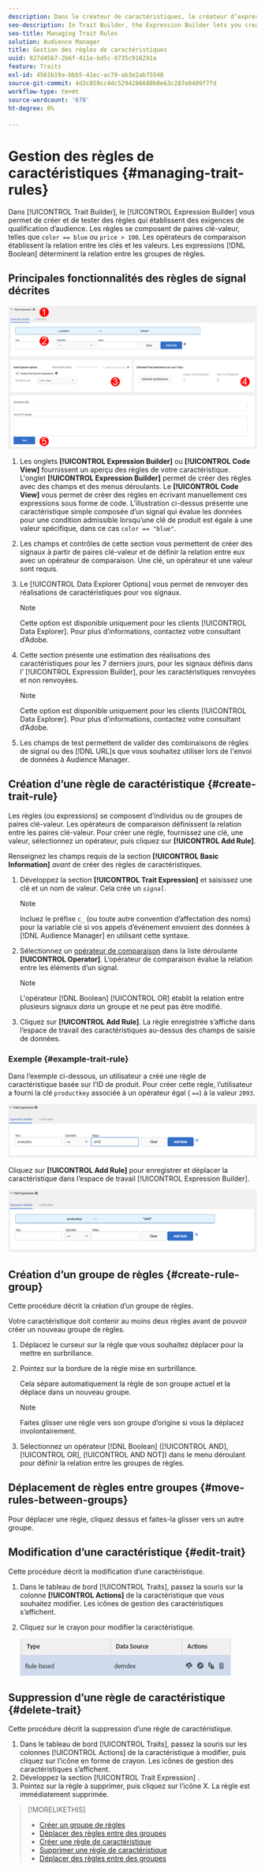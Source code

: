 ```yaml
---
description: Dans le créateur de caractéristiques, le créateur d’expressions vous permet de créer et de tester des règles qui établissent des exigences de qualification d’audience. Les règles se composent de paires clé-valeur telles que "color == blue" ou "price &gt; 100". Les opérateurs de comparaison établissent la relation entre les clés et les valeurs. Les expressions booléennes déterminent la relation entre les groupes de règles.
seo-description: In Trait Builder, the Expression Builder lets you create and test rules that establish audience qualification requirements. Rules consist of key-value pairs such as "color == blue" or "price &gt; 100". Comparison operators establish the relationship between keys and values. Boolean expressions determine the relationship between rule groups.
seo-title: Managing Trait Rules
solution: Audience Manager
title: Gestion des règles de caractéristiques
uuid: 827d4567-2b6f-411e-bd5c-9735c916291a
feature: Traits
exl-id: 4561b19a-bbb5-41ec-ac79-ab3e2ab75548
source-git-commit: 4d3c859cc4dc5294286680b0e63c287e0409f7fd
workflow-type: tm+mt
source-wordcount: '678'
ht-degree: 0%

---
```


# Gestion des règles de caractéristiques {#managing-trait-rules}

Dans [!UICONTROL Trait Builder], le [!UICONTROL Expression Builder] vous permet de créer et de tester des règles qui établissent des exigences de qualification d’audience. Les règles se composent de paires clé-valeur, telles que `color == blue` ou `price > 100`. Les opérateurs de comparaison établissent la relation entre les clés et les valeurs. Les expressions [!DNL Boolean] déterminent la relation entre les groupes de règles.

<!-- c_tb_rules.xml -->

## Principales fonctionnalités des règles de signal décrites

![](assets/manage-trait-rules.png)

1. Les onglets **[!UICONTROL Expression Builder]** ou **[!UICONTROL Code View]** fournissent un aperçu des règles de votre caractéristique. L&#39;onglet **[!UICONTROL Expression Builder]** permet de créer des règles avec des champs et des menus déroulants. Le **[!UICONTROL Code View]** vous permet de créer des règles en écrivant manuellement ces expressions sous forme de code. L’illustration ci-dessus présente une caractéristique simple composée d’un signal qui évalue les données pour une condition admissible lorsqu’une clé de produit est égale à une valeur spécifique, dans ce cas `color == "blue"`.

1. Les champs et contrôles de cette section vous permettent de créer des signaux à partir de paires clé-valeur et de définir la relation entre eux avec un opérateur de comparaison. Une clé, un opérateur et une valeur sont requis.
1. Le [!UICONTROL Data Explorer Options] vous permet de renvoyer des réalisations de caractéristiques pour vos signaux.

   >[!NOTE]
   >
   >Cette option est disponible uniquement pour les clients [!UICONTROL Data Explorer]. Pour plus d’informations, contactez votre consultant d’Adobe.

1. Cette section présente une estimation des réalisations des caractéristiques pour les 7 derniers jours, pour les signaux définis dans l’ [!UICONTROL Expression Builder], pour les caractéristiques renvoyées et non renvoyées.

   >[!NOTE]
   >
   >Cette option est disponible uniquement pour les clients [!UICONTROL Data Explorer]. Pour plus d’informations, contactez votre consultant d’Adobe.

1. Les champs de test permettent de valider des combinaisons de règles de signal ou des [!DNL URL]s que vous souhaitez utiliser lors de l&#39;envoi de données à Audience Manager.

## Création d’une règle de caractéristique {#create-trait-rule}

Les règles (ou expressions) se composent d’individus ou de groupes de paires clé-valeur. Les opérateurs de comparaison définissent la relation entre les paires clé-valeur. Pour créer une règle, fournissez une clé, une valeur, sélectionnez un opérateur, puis cliquez sur **[!UICONTROL Add Rule]**.

<!-- t_tb_create_rules.xml -->

Renseignez les champs requis de la section **[!UICONTROL Basic Information]** *avant* de créer des règles de caractéristiques.

1. Développez la section **[!UICONTROL Trait Expression]** et saisissez une clé et un nom de valeur. Cela crée un *`signal`*.

   >[!NOTE]
   >
   >Incluez le préfixe `c_` (ou toute autre convention d’affectation des noms) pour la variable clé si vos appels d’événement envoient des données à [!DNL Audience Manager] en utilisant cette syntaxe.

1. Sélectionnez un [opérateur de comparaison](../../features/traits/trait-comparison-operators.md) dans la liste déroulante **[!UICONTROL Operator]**. L’opérateur de comparaison évalue la relation entre les éléments d’un signal.

   >[!NOTE]
   >
   >L&#39;opérateur [!DNL Boolean] [!UICONTROL OR] établit la relation entre plusieurs signaux *dans* un groupe et ne peut pas être modifié.

1. Cliquez sur **[!UICONTROL Add Rule]**. La règle enregistrée s’affiche dans l’espace de travail des caractéristiques au-dessus des champs de saisie de données.

### Exemple {#example-trait-rule}

Dans l’exemple ci-dessous, un utilisateur a créé une règle de caractéristique basée sur l’ID de produit. Pour créer cette règle, l’utilisateur a fourni la clé `productkey` associée à un opérateur égal ( `==`) à la valeur `2093`.

![](assets/tb_sample_rule1.png)

Cliquez sur **[!UICONTROL Add Rule]** pour enregistrer et déplacer la caractéristique dans l’espace de travail [!UICONTROL Expression Builder].

![](assets/tb_sample_rule2.png)

## Création d’un groupe de règles {#create-rule-group}

Cette procédure décrit la création d’un groupe de règles.

<!-- t_tb_new_rule_group.xml -->

Votre caractéristique doit contenir au moins deux règles avant de pouvoir créer un nouveau groupe de règles.

1. Déplacez le curseur sur la règle que vous souhaitez déplacer pour la mettre en surbrillance.
1. Pointez sur la bordure de la règle mise en surbrillance.

   Cela sépare automatiquement la règle de son groupe actuel et la déplace dans un nouveau groupe.

   >[!NOTE]
   >
   >Faites glisser une règle vers son groupe d’origine si vous la déplacez involontairement.

1. Sélectionnez un opérateur [!DNL Boolean] ([!UICONTROL AND], [!UICONTROL OR], [!UICONTROL AND NOT]) dans le menu déroulant pour définir la relation entre les groupes de règles.

## Déplacement de règles entre groupes {#move-rules-between-groups}

Pour déplacer une règle, cliquez dessus et faites-la glisser vers un autre groupe.

## Modification d’une caractéristique {#edit-trait}

Cette procédure décrit la modification d’une caractéristique.

<!-- t_tb_edit.xml -->

1. Dans le tableau de bord [!UICONTROL Traits], passez la souris sur la colonne **[!UICONTROL Actions]** de la caractéristique que vous souhaitez modifier. Les icônes de gestion des caractéristiques s’affichent.
1. Cliquez sur le crayon pour modifier la caractéristique.

   ![](assets/tb_edit_trait.png)

## Suppression d’une règle de caractéristique {#delete-trait}

Cette procédure décrit la suppression d’une règle de caractéristique.

<!-- t_tb_delete_rule.xml -->

1. Dans le tableau de bord [!UICONTROL Traits], passez la souris sur les colonnes [!UICONTROL Actions] de la caractéristique à modifier, puis cliquez sur l’icône en forme de crayon. Les icônes de gestion des caractéristiques s’affichent.
1. Développez la section [!UICONTROL Trait Expression] .
1. Pointez sur la règle à supprimer, puis cliquez sur l’icône X. La règle est immédiatement supprimée.

>[!MORELIKETHIS]
>
>* [Créer un groupe de règles](../../features/traits/manage-trait-rules.md#create-rule-group)
>* [Déplacer des règles entre des groupes](../../features/traits/manage-trait-rules.md#move-rules-between-groups)
>* [Créer une règle de caractéristique](../../features/traits/manage-trait-rules.md#create-trait-rule)
>* [Supprimer une règle de caractéristique](../../features/traits/manage-trait-rules.md#delete-trait)
>* [Déplacer des règles entre des groupes](../../features/traits/manage-trait-rules.md#move-rules-between-groups)
